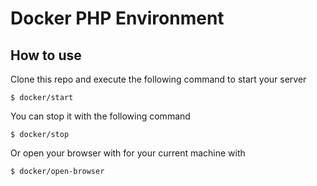 # Docker PHP Environment

## How to use
Clone this repo and execute the following command to start your server
```
$ docker/start
```

You can stop it with the following command
```
$ docker/stop
```

Or open your browser with for your current machine with
```
$ docker/open-browser
```